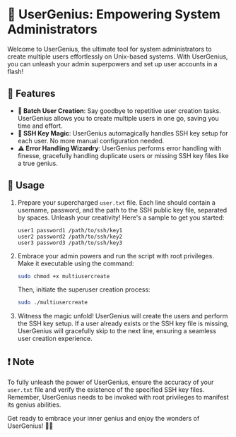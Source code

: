 # 🌟 UserGenius: Empowering System Administrators

Welcome to UserGenius, the ultimate tool for system administrators to create multiple users effortlessly on Unix-based systems. With UserGenius, you can unleash your admin superpowers and set up user accounts in a flash!

## 🚀 Features

- **👥 Batch User Creation**: Say goodbye to repetitive user creation tasks. UserGenius allows you to create multiple users in one go, saving you time and effort.
- **🔑 SSH Key Magic**: UserGenius automagically handles SSH key setup for each user. No more manual configuration needed.
- **⚠️ Error Handling Wizardry**: UserGenius performs error handling with finesse, gracefully handling duplicate users or missing SSH key files like a true genius.

## 📖 Usage

1. Prepare your supercharged `user.txt` file. Each line should contain a username, password, and the path to the SSH public key file, separated by spaces. Unleash your creativity! Here's a sample to get you started:

    ```plaintext
    user1 password1 /path/to/ssh/key1
    user2 password2 /path/to/ssh/key2
    user3 password3 /path/to/ssh/key3
    ```

2. Embrace your admin powers and run the script with root privileges. Make it executable using the command:

    ```bash
    sudo chmod +x multiusercreate
    ```

    Then, initiate the superuser creation process:

    ```bash
    sudo ./multiusercreate
    ```

3. Witness the magic unfold! UserGenius will create the users and perform the SSH key setup. If a user already exists or the SSH key file is missing, UserGenius will gracefully skip to the next line, ensuring a seamless user creation experience.

## ❗ Note

To fully unleash the power of UserGenius, ensure the accuracy of your `user.txt` file and verify the existence of the specified SSH key files. Remember, UserGenius needs to be invoked with root privileges to manifest its genius abilities.

Get ready to embrace your inner genius and enjoy the wonders of UserGenius! 🎩✨
